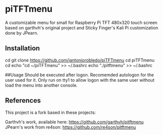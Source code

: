 # piTFTmenu
A customizable menu for small for Raspberry Pi TFT 480x320 touch screen based on garthvh's original project and Sticky Finger's Kali Pi customization done by JPearn.

## Installation
cd 
git clone https://github.com/jantoniorobledo/piTFTmenu
cd piTFTmenu
cd 
echo "cd ~/piTFTmenu" >> ~/.bashrc 
echo "./pitftmenu" >> ~/.bashrc 

##Usage
Should be executed after logon. Recomemded autologon for the user used for it. Only run on tty1 to allow logon with the same user without load the menu into another console.
    

## References

This project is a fork based in these projects:

Garthvh's work, available here: https://github.com/garthvh/pitftmenu
JPearn's work from re4son: https://github.com/re4son/pitftmenu